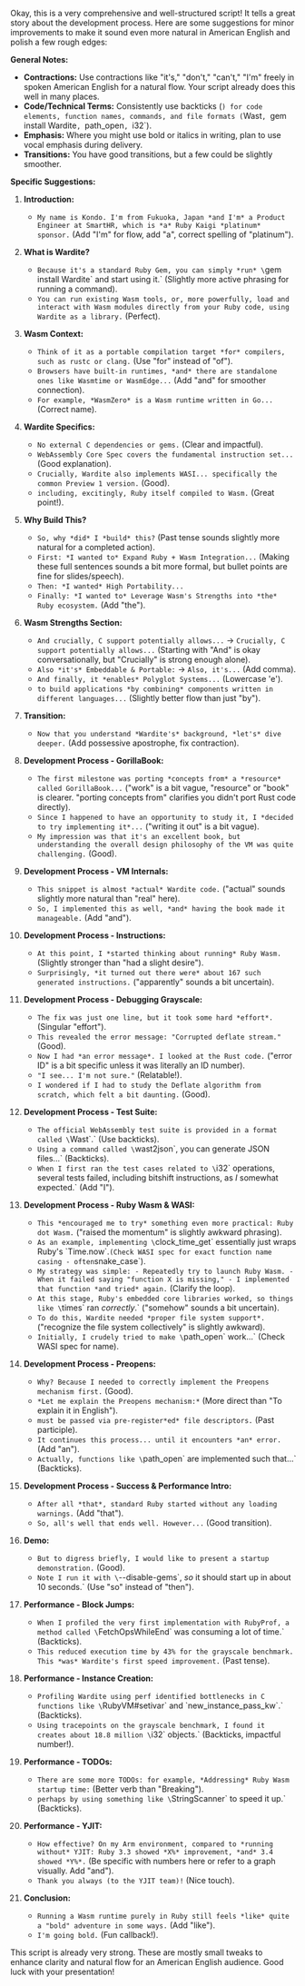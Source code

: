 Okay, this is a very comprehensive and well-structured script! It tells a great story about the development process. Here are some suggestions for minor improvements to make it sound even more natural in American English and polish a few rough edges:

**General Notes:**

*   **Contractions:** Use contractions like "it's," "don't," "can't," "I'm" freely in spoken American English for a natural flow. Your script already does this well in many places.
*   **Code/Technical Terms:** Consistently use backticks (`) for code elements, function names, commands, and file formats (`Wast`, `gem install Wardite`, `path_open`, `i32`).
*   **Emphasis:** Where you might use bold or italics in writing, plan to use vocal emphasis during delivery.
*   **Transitions:** You have good transitions, but a few could be slightly smoother.

**Specific Suggestions:**

1.  **Introduction:**
    *   `My name is Kondo. I'm from Fukuoka, Japan *and I'm* a Product Engineer at SmartHR, which is *a* Ruby Kaigi *platinum* sponsor.` (Add "I'm" for flow, add "a", correct spelling of "platinum").

2.  **What is Wardite?**
    *   `Because it's a standard Ruby Gem, you can simply *run* \`gem install Wardite\` and start using it.` (Slightly more active phrasing for running a command).
    *   `You can run existing Wasm tools, or, more powerfully, load and interact with Wasm modules directly from your Ruby code, using Wardite as a library.` (Perfect).

3.  **Wasm Context:**
    *   `Think of it as a portable compilation target *for* compilers, such as rustc or clang.` (Use "for" instead of "of").
    *   `Browsers have built-in runtimes, *and* there are standalone ones like Wasmtime or WasmEdge...` (Add "and" for smoother connection).
    *   `For example, *WasmZero* is a Wasm runtime written in Go...` (Correct name).

4.  **Wardite Specifics:**
    *   `No external C dependencies or gems.` (Clear and impactful).
    *   `WebAssembly Core Spec covers the fundamental instruction set...` (Good explanation).
    *   `Crucially, Wardite also implements WASI... specifically the common Preview 1 version.` (Good).
    *   `including, excitingly, Ruby itself compiled to Wasm.` (Great point!).

5.  **Why Build This?**
    *   `So, why *did* I *build* this?` (Past tense sounds slightly more natural for a completed action).
    *   `First: *I wanted to* Expand Ruby + Wasm Integration...` (Making these full sentences sounds a bit more formal, but bullet points are fine for slides/speech).
    *   `Then: *I wanted* High Portability...`
    *   `Finally: *I wanted to* Leverage Wasm's Strengths into *the* Ruby ecosystem.` (Add "the").

6.  **Wasm Strengths Section:**
    *   `And crucially, C support potentially allows...` -> `Crucially, C support potentially allows...` (Starting with "And" is okay conversationally, but "Crucially" is strong enough alone).
    *   `Also *it's* Embeddable & Portable:` -> `Also, it's...` (Add comma).
    *   `And finally, it *enables* Polyglot Systems...` (Lowercase 'e').
    *   `to build applications *by combining* components written in different languages...` (Slightly better flow than just "by").

7.  **Transition:**
    *   `Now that you understand *Wardite's* background, *let's* dive deeper.` (Add possessive apostrophe, fix contraction).

8.  **Development Process - GorillaBook:**
    *   `The first milestone was porting *concepts from* a *resource* called GorillaBook...` ("work" is a bit vague, "resource" or "book" is clearer. "porting concepts from" clarifies you didn't port Rust code directly).
    *   `Since I happened to have an opportunity to study it, I *decided to try implementing it*...` ("writing it out" is a bit vague).
    *   `My impression was that it's an excellent book, but understanding the overall design philosophy of the VM was quite challenging.` (Good).

9.  **Development Process - VM Internals:**
    *   `This snippet is almost *actual* Wardite code.` ("actual" sounds slightly more natural than "real" here).
    *   `So, I implemented this as well, *and* having the book made it manageable.` (Add "and").

10. **Development Process - Instructions:**
    *   `At this point, I *started thinking about running* Ruby Wasm.` (Slightly stronger than "had a slight desire").
    *   `Surprisingly, *it turned out there were* about 167 such generated instructions.` ("apparently" sounds a bit uncertain).

11. **Development Process - Debugging Grayscale:**
    *   `The fix was just one line, but it took some hard *effort*.` (Singular "effort").
    *   `This revealed the error message: "Corrupted deflate stream."` (Good).
    *   `Now I had *an error message*. I looked at the Rust code.` ("error ID" is a bit specific unless it was literally an ID number).
    *   `"I see... I'm not sure."` (Relatable!).
    *   `I wondered if I had to study the Deflate algorithm from scratch, which felt a bit daunting.` (Good).

12. **Development Process - Test Suite:**
    *   `The official WebAssembly test suite is provided in a format called \`Wast\`.` (Use backticks).
    *   `Using a command called \`wast2json\`, you can generate JSON files...` (Backticks).
    *   `When I first ran the test cases related to \`i32\` operations, several tests failed, including bitshift instructions, as *I* somewhat expected.` (Add "I").

13. **Development Process - Ruby Wasm & WASI:**
    *   `This *encouraged me to try* something even more practical: Ruby dot Wasm.` ("raised the momentum" is slightly awkward phrasing).
    *   `As an example, implementing \`clock_time_get\` essentially just wraps Ruby's \`Time.now\`.` (Check WASI spec for exact function name casing - often `snake_case`).
    *   `My strategy was simple: - Repeatedly try to launch Ruby Wasm. - When it failed saying "function X is missing," - I implemented that function *and tried* again.` (Clarify the loop).
    *   `At this stage, Ruby's embedded core libraries worked, so things like \`times\` ran *correctly*.` ("somehow" sounds a bit uncertain).
    *   `To do this, Wardite needed *proper file system support*.` ("recognize the file system collectively" is slightly awkward).
    *   `Initially, I crudely tried to make \`path_open\` work...` (Check WASI spec for name).

14. **Development Process - Preopens:**
    *   `Why? Because I needed to correctly implement the Preopens mechanism first.` (Good).
    *   `*Let me explain the Preopens mechanism:*` (More direct than "To explain it in English").
    *   `must be passed via pre-register*ed* file descriptors.` (Past participle).
    *   `It continues this process... until it encounters *an* error.` (Add "an").
    *   `Actually, functions like \`path_open\` are implemented such that...` (Backticks).

15. **Development Process - Success & Performance Intro:**
    *   `After all *that*, standard Ruby started without any loading warnings.` (Add "that").
    *   `So, all's well that ends well. However...` (Good transition).

16. **Demo:**
    *   `But to digress briefly, I would like to present a startup demonstration.` (Good).
    *   `Note I run it with \`--disable-gems\`, *so* it should start up in about 10 seconds.` (Use "so" instead of "then").

17. **Performance - Block Jumps:**
    *   `When I profiled the very first implementation with RubyProf, a method called \`FetchOpsWhileEnd\` was consuming a lot of time.` (Backticks).
    *   `This reduced execution time by 43% for the grayscale benchmark. This *was* Wardite's first speed improvement.` (Past tense).

18. **Performance - Instance Creation:**
    *   `Profiling Wardite using perf identified bottlenecks in C functions like \`RubyVM#setivar\` and \`new_instance_pass_kw\`.` (Backticks).
    *   `Using tracepoints on the grayscale benchmark, I found it creates about 18.8 million \`i32\` objects.` (Backticks, impactful number!).

19. **Performance - TODOs:**
    *   `There are some more TODOs: for example, *Addressing* Ruby Wasm startup time:` (Better verb than "Breaking").
    *   `perhaps by using something like \`StringScanner\` to speed it up.` (Backticks).

20. **Performance - YJIT:**
    *   `How effective? On my Arm environment, compared to *running without* YJIT: Ruby 3.3 showed *X%* improvement, *and* 3.4 showed *Y%*.` (Be specific with numbers here or refer to a graph visually. Add "and").
    *   `Thank you always (to the YJIT team)!` (Nice touch).

21. **Conclusion:**
    *   `Running a Wasm runtime purely in Ruby still feels *like* quite a "bold" adventure in some ways.` (Add "like").
    *   `I'm going bold.` (Fun callback!).

This script is already very strong. These are mostly small tweaks to enhance clarity and natural flow for an American English audience. Good luck with your presentation!